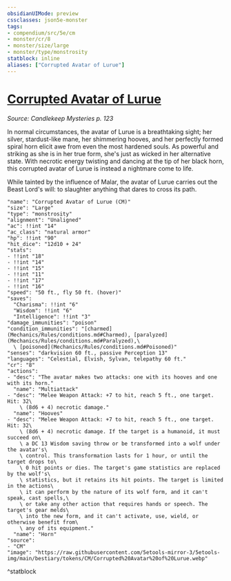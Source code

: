 ```yaml
---
obsidianUIMode: preview
cssclasses: json5e-monster
tags:
- compendium/src/5e/cm
- monster/cr/8
- monster/size/large
- monster/type/monstrosity
statblock: inline
aliases: ["Corrupted Avatar of Lurue"]
---
```

# [Corrupted Avatar of Lurue](Mechanics\bestiary\monstrosity/corrupted-avatar-of-lurue-cm.md)
*Source: Candlekeep Mysteries p. 123*  

In normal circumstances, the avatar of Lurue is a breathtaking sight; her silver, stardust-like mane, her shimmering hooves, and her perfectly formed spiral horn elicit awe from even the most hardened souls. As powerful and striking as she is in her true form, she's just as wicked in her alternative state. With necrotic energy twisting and dancing at the tip of her black horn, this corrupted avatar of Lurue is instead a nightmare come to life.

While tainted by the influence of Malar, the avatar of Lurue carries out the Beast Lord's will: to slaughter anything that dares to cross its path.

```statblock
"name": "Corrupted Avatar of Lurue (CM)"
"size": "Large"
"type": "monstrosity"
"alignment": "Unaligned"
"ac": !!int "14"
"ac_class": "natural armor"
"hp": !!int "90"
"hit_dice": "12d10 + 24"
"stats":
- !!int "18"
- !!int "14"
- !!int "15"
- !!int "11"
- !!int "17"
- !!int "16"
"speed": "50 ft., fly 50 ft. (hover)"
"saves":
  "Charisma": !!int "6"
  "Wisdom": !!int "6"
  "Intelligence": !!int "3"
"damage_immunities": "poison"
"condition_immunities": "[charmed](Mechanics/Rules/conditions.md#Charmed), [paralyzed](Mechanics/Rules/conditions.md#Paralyzed),\
  \ [poisoned](Mechanics/Rules/conditions.md#Poisoned)"
"senses": "darkvision 60 ft., passive Perception 13"
"languages": "Celestial, Elvish, Sylvan, telepathy 60 ft."
"cr": "8"
"actions":
- "desc": "The avatar makes two attacks: one with its hooves and one with its horn."
  "name": "Multiattack"
- "desc": "Melee Weapon Attack: +7 to hit, reach 5 ft., one target. Hit: 32\
    \ (8d6 + 4) necrotic damage."
  "name": "Hooves"
- "desc": "Melee Weapon Attack: +7 to hit, reach 5 ft., one target. Hit: 32\
    \ (8d6 + 4) necrotic damage. If the target is a humanoid, it must succeed on\
    \ a DC 13 Wisdom saving throw or be transformed into a wolf under the avatar's\
    \ control. This transformation lasts for 1 hour, or until the target drops to\
    \ 0 hit points or dies. The target's game statistics are replaced by the wolf's\
    \ statistics, but it retains its hit points. The target is limited in the actions\
    \ it can perform by the nature of its wolf form, and it can't speak, cast spells,\
    \ or take any other action that requires hands or speech. The target's gear melds\
    \ into the new form, and it can't activate, use, wield, or otherwise benefit from\
    \ any of its equipment."
  "name": "Horn"
"source":
- "CM"
"image": "https://raw.githubusercontent.com/5etools-mirror-3/5etools-img/main/bestiary/tokens/CM/Corrupted%20Avatar%20of%20Lurue.webp"
```
^statblock